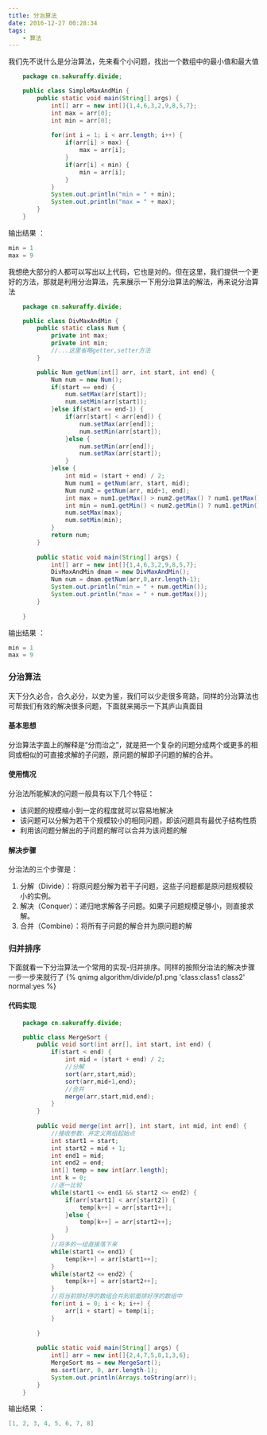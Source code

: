 ```yaml
---
title: 分治算法
date: 2016-12-27 00:28:34
tags:	
	- 算法
---
```

我们先不说什么是分治算法，先来看个小问题，找出一个数组中的最小值和最大值
``` java
	package cn.sakuraffy.divide;

	public class SimpleMaxAndMin {
		public static void main(String[] args) {
			int[] arr = new int[]{1,4,6,3,2,9,8,5,7};
			int max = arr[0];
			int min = arr[0];
			
			for(int i = 1; i < arr.length; i++) {
				if(arr[i] > max) {
					max = arr[i];
				}
				if(arr[i] < min) {
					min = arr[i];
				}
			}
			System.out.println("min = " + min);
			System.out.println("max = " + max);
		}
	}
```

<!--more-->

输出结果 ：
``` java
min = 1
max = 9
```

我想绝大部分的人都可以写出以上代码，它也是对的。但在这里，我们提供一个更好的方法，那就是利用分治算法，先来展示一下用分治算法的解法，再来说分治算法
``` java
	package cn.sakuraffy.divide;

	public class DivMaxAndMin {
		public static class Num {
			private int max;
			private int min;
			//...这里省略getter,setter方法
		}

		public Num getNum(int[] arr, int start, int end) {
			Num num = new Num();
			if(start == end) {
				num.setMax(arr[start]);
				num.setMin(arr[start]);
			}else if(start == end-1) {
				if(arr[start] < arr[end]) {
					num.setMax(arr[end]);
					num.setMin(arr[start]);
				}else {
					num.setMin(arr[end]);
					num.setMax(arr[start]);
				}
			}else {
				int mid = (start + end) / 2;
				Num num1 = getNum(arr, start, mid);
				Num num2 = getNum(arr, mid+1, end);
				int max = num1.getMax() > num2.getMax() ? num1.getMax() : num2.getMax();
				int min = num1.getMin() < num2.getMin() ? num1.getMin() : num2.getMin();
				num.setMax(max);
				num.setMin(min);
			}
			return num;
		}
		
		public static void main(String[] args) {
			int[] arr = new int[]{1,4,6,3,2,9,8,5,7};
			DivMaxAndMin dmam = new DivMaxAndMin();
			Num num = dmam.getNum(arr,0,arr.length-1);
			System.out.println("min = " + num.getMin());
			System.out.println("max = " + num.getMax());
		}
		
	}
```
输出结果 ：
``` java
min = 1
max = 9
```

### 分治算法

天下分久必合，合久必分，以史为鉴，我们可以少走很多弯路，同样的分治算法也可帮我们有效的解决很多问题，下面就来揭示一下其庐山真面目

#### 基本思想

分治算法字面上的解释是“分而治之”，就是把一个复杂的问题分成两个或更多的相同或相似的可直接求解的子问题，原问题的解即子问题的解的合并。

#### 使用情况

分治法所能解决的问题一般具有以下几个特征：
- 该问题的规模缩小到一定的程度就可以容易地解决
- 该问题可以分解为若干个规模较小的相同问题，即该问题具有最优子结构性质
- 利用该问题分解出的子问题的解可以合并为该问题的解

#### 解决步骤

分治法的三个步骤是：
1. 分解（Divide）：将原问题分解为若干子问题，这些子问题都是原问题规模较小的实例。
2. 解决（Conquer）：递归地求解各子问题。如果子问题规模足够小，则直接求解。
3. 合并（Combine）：将所有子问题的解合并为原问题的解

### 归并排序

下面就看一下分治算法一个常用的实现-归并排序。同样的按照分治法的解决步骤一步一步来就行了
{% qnimg algorithm/divide/p1.png 'class:class1 class2' normal:yes %}

#### 代码实现
 
``` java
	package cn.sakuraffy.divide;

	public class MergeSort {
		public void sort(int arr[], int start, int end) {
			if(start < end) {
				int mid = (start + end) / 2;
				//分解
				sort(arr,start,mid);
				sort(arr,mid+1,end);
				//合并
				merge(arr,start,mid,end);
			}
		}
		
		public void merge(int arr[], int start, int mid, int end) {                           
			//接收参数，并定义两组起始点
			int start1 = start;
			int start2 = mid + 1;
			int end1 = mid;
			int end2 = end;
			int[] temp = new int[arr.length];
			int k = 0;
			//逐一比较 
			while(start1 <= end1 && start2 <= end2) {
				if(arr[start1] < arr[start2]) {
					temp[k++] = arr[start1++];
				}else {
					temp[k++] = arr[start2++];
				}
			}
			//将多的一组直接落下来 
			while(start1 <= end1) {
				temp[k++] = arr[start1++];
			}		
			while(start2 <= end2) {
				temp[k++] = arr[start2++];
			}
			//将当前排好序的数组合并到前面排好序的数组中
			for(int i = 0; i < k; i++) {
				arr[i + start] = temp[i];
			}
			
		}
		
		public static void main(String[] args) {
			int[] arr = new int[]{2,4,7,5,8,1,3,6};
			MergeSort ms = new MergeSort();
			ms.sort(arr, 0, arr.length-1);
			System.out.println(Arrays.toString(arr));
		}
	}
```
输出结果 ：
``` java
[1, 2, 3, 4, 5, 6, 7, 8]
```

